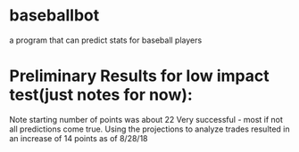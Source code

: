 # baseballbot
a program that can predict stats for baseball players

# Preliminary Results for low impact test(just notes for now):
Note starting number of points was about 22
Very successful - most if not all predictions come true. Using the projections to analyze trades resulted in an increase of 14 points as of 8/28/18
